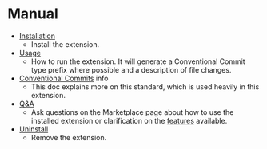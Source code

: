 # Manual

- [Installation](installation.md)
    - Install the extension.
- [Usage](usage.md)
    - How to run the extension. It will generate a Conventional Commit type prefix where possible and a description of file changes.
- [Conventional Commits](conventional-commits.md) info
    - This doc explains more on this standard, which is used heavily in this extension.
- [Q&A][]
    - Ask questions on the Marketplace page about how to use the installed extension or clarification on the [features](/docs/features.md) available.
- [Uninstall](uninstall.md)
    - Remove the extension.

[Q&A]: https://marketplace.visualstudio.com/items?itemName=MichaelCurrin.auto-commit-msg&ssr=false#qna
